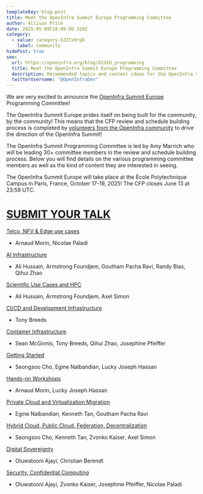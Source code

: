 ```yaml
---
templateKey: blog-post
title: Meet the OpenInfra Summit Europe Programming Committee
author: Allison Price
date: 2025-05-09T18:09:09.326Z
category:
  - value: category-h2Ztx9rpD
    label: Community
hidePost: true
seo:
  url: https://openinfra.org/blog/OISEU_programming
  title: Meet the OpenInfra Summit Europe Programming Committee
  description: Recommended topics and content ideas for the OpenInfra Summit Europe
  twitterUsername: "@OpenInfraDev"
---
```

We are very excited to announce the [OpenInfra Summit Europe](https://summit2025.openinfra.org/) Programming Committee!

The OpenInfra Summit Europe prides itself on being built for the community, by the community! This means that the CFP review and schedule building process is completed by [volunteers from the OpenInfra community](https://summit2025.openinfra.org/who-we-are/) to drive the direction of the OpenInfra Summit!

The OpenInfra Summit Programming Committee is led by Amy Marrich who will be leading 30+ committee members in the review and schedule building process. Below you will find details on the various programming committee members as well as the kind of content they are interested in seeing.

The OpenInfra Summit Europe will take place at the École Polytechnique Campus in Paris, France, October 17-19, 2025! The CFP closes June 13 at 23:59 UTC.

# [SUBMIT YOUR TALK](https://summit2025.openinfra.org/cfp/)

[Telco, NFV & Edge use cases](https://openinfra.org/blog/OISEU_programming_telco_nfv_edge)

* Arnaud Morin, Nicolae Paladi

[AI Infrastructure](https://openinfra.org/blog/OISEU_programming_AI)

* Ali Hussain, Armstrong Foundjem, Goutham Pacha Ravi, Randy Bias, Qihui Zhao

[Scientific Use Cases and HPC](https://openinfra.org/blog/OISEU_programming_hpc)

* Ali Hussain, Armstrong Foundjem, Axel Simon

[CI/CD and Development Infrastructure](https://openinfra.org/blog/OISEU_programming_cicd)

* Tony Breeds

[Container Infrastructure](https://openinfra.org/blog/OISEU_programming_container)

* [](https://openinfra.org/blog/OISEU_programming_container)Sean McGinnis, Tony Breeds, Qihui Zhao, Josephine Pfeiffer

[Getting Started](https://openinfra.org/blog/OISEU_programming_started)

* Seongsoo Cho, Egine Nalbandian, Lucky Joseph Hassan

[Hands-on Workshops](https://openinfra.org/blog/OISEU_programming_workshop)

* Arnaud Morin, Lucky Joseph Hassan

[Private Cloud and Virtualization Migration](https://openinfra.org/blog/OISEU_programming_private)

* Egine Nalbandian, Kenneth Tan, Goutham Pacha Ravi

[Hybrid Cloud, Public Cloud, Federation, Decentralization](https://openinfra.org/blog/OISEU_programming_hybrid)

* Seongsoo Cho, Kenneth Tan, Zvonko Kaiser, Axel Simon

[Digital Sovereignty](https://openinfra.org/blog/OISEU_programming_sovereignty)

* Oluwatooni Ajayi, Christian Berendt

[Security, Confidential Computing](https://openinfra.org/blog/OISEU_programming_security)

* [](https://openinfra.org/blog/OISEU_programming_security)Oluwatooni Ajayi, Zvonko Kaiser, Josephine Pfeiffer, Nicolae Paladi